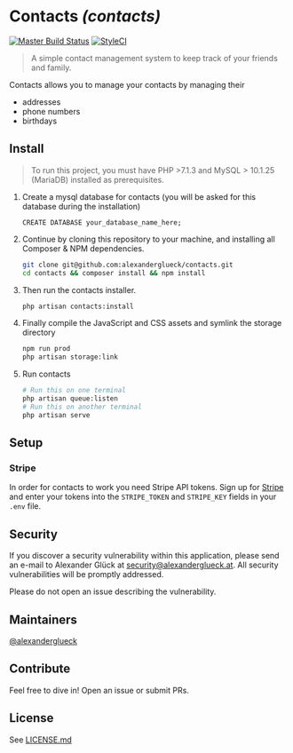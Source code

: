 # Contacts _(contacts)_

[![Master Build Status][travis-image]][travis-url]
[![StyleCI][styleci-image]][styleci-url]

> A simple contact management system to keep track of your friends and family. 

Contacts allows you to manage your contacts by managing their 
 - addresses
 - phone numbers
 - birthdays

## Install

> To run this project, you must have PHP \>7.1.3 and MySQL \> 10.1.25 (MariaDB) installed as prerequisites. 

1. Create a mysql database for contacts (you will be asked for this database 
during the installation)
    ```mysql
    CREATE DATABASE your_database_name_here;
    ```

2. Continue by cloning this repository to your machine, and installing all Composer & NPM dependencies.
    ```bash
    git clone git@github.com:alexanderglueck/contacts.git
    cd contacts && composer install && npm install
    ``` 
 
3. Then run the contacts installer. 
    ```bash
    php artisan contacts:install
    ```

4. Finally compile the JavaScript and CSS assets and symlink the storage directory
    ```bash
    npm run prod
    php artisan storage:link
    ```
    
5. Run contacts
    ```bash
    # Run this on one terminal
    php artisan queue:listen
    # Run this on another terminal
    php artisan serve
    ```

## Setup
### Stripe
In order for contacts to work you need Stripe API tokens. 
Sign up for [Stripe] and enter your tokens into the `STRIPE_TOKEN` and 
`STRIPE_KEY` fields in your `.env` file. 

## Security

If you discover a security vulnerability within this application, please send an e-mail to Alexander Glück at security@alexanderglueck.at. 
All security vulnerabilities will be promptly addressed.

Please do not open an issue describing the vulnerability. 

## Maintainers

[@alexanderglueck][maintainer-alexanderglueck]

## Contribute

Feel free to dive in! Open an issue or submit PRs.

## License

See [LICENSE.md](LICENSE.md)

[travis-image]: https://travis-ci.org/alexanderglueck/contacts.svg?branch=master
[travis-url]: https://travis-ci.org/alexanderglueck/contacts

[styleci-image]: https://styleci.io/repos/117006875/shield?branch=master
[styleci-url]: https://styleci.io/repos/117006875

[maintainer-alexanderglueck]: https://github.com/alexanderglueck

[Stripe]: https://stripe.com
